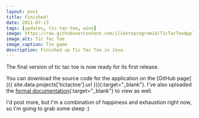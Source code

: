```yaml
---
layout: post
title: Finished!
date: 2011-07-13
tags: [updates, tic-tac-toe, wins]
image: https://raw.githubusercontent.com/iliketoprogram14/TicTacToeApplication/master/assets/tiegame.png
image_alt: Tic Tac Toe
image_caption: Tie game
description: Finished up Tic Tac Toe in Java.
---
```


The final version of tic tac toe is now ready for its first release.

You can download the source code for the application on the [GitHub page]({{ site.data.projects['tictactoe'].url }}){:target="_blank"}.  I've also uploaded the [formal documentation](https://iliketoprogram14.github.io/TicTacToeApplication/){:target="_blank"} to view as well.

I'd post more, but I'm a combination of happiness and exhaustion right now, so I'm going to grab some sleep :)